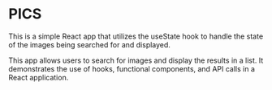 # PICS

This is a simple React app that utilizes the useState hook to handle the state of the images being searched for and displayed.

This app allows users to search for images and display the results in a list. 
It demonstrates the use of hooks, functional components, and API calls in a React application.
